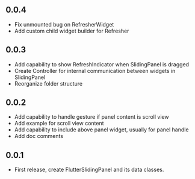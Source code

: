 ## 0.0.4
* Fix unmounted bug on RefresherWidget
* Add custom child widget builder for Refresher


## 0.0.3
* Add capability to show RefreshIndicator when SlidingPanel is dragged
* Create Controller for internal communication between widgets in SlidingPanel
* Reorganize folder structure


## 0.0.2
* Add capability to handle gesture if panel content is scroll view
* Add example for scroll view content
* Add capability to include above panel widget, usually for panel handle
* Add doc comments


## 0.0.1
- First release, create FlutterSlidingPanel and its data classes.
